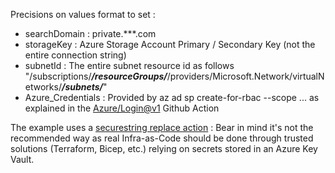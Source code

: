Precisions on values format to set : 
- searchDomain : private.***.com
- storageKey : Azure Storage Account Primary / Secondary Key (not the entire connection string)
- subnetId : The entire subnet resource id as follows "/subscriptions/___/resourceGroups/___/providers/Microsoft.Network/virtualNetworks/___/subnets/___"
- Azure_Credentials : Provided by az ad sp create-for-rbac --scope ... as explained in the [Azure/Login@v1](https://github.com/marketplace/actions/azure-login) Github Action

The example uses a [securestring replace action](https://github.com/jwsi/secret-parser) : Bear in mind it's not the recommended way as real Infra-as-Code should be done through trusted solutions (Terraform, Bicep, etc.) relying on secrets stored in an Azure Key Vault. 